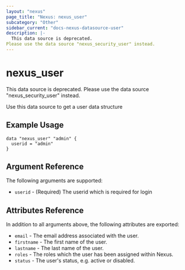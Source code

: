 ```yaml
---
layout: "nexus"
page_title: "Nexus: nexus_user"
subcategory: "Other"
sidebar_current: "docs-nexus-datasource-user"
description: |-
  This data source is deprecated.
Please use the data source "nexus_security_user" instead.
---
```


# nexus_user

This data source is deprecated.
Please use the data source "nexus_security_user" instead.

Use this data source to get a user data structure

## Example Usage

```hcl
data "nexus_user" "admin" {
  userid = "admin"
}
```

## Argument Reference

The following arguments are supported:

* `userid` - (Required) The userid which is required for login

## Attributes Reference

In addition to all arguments above, the following attributes are exported:

* `email` - The email address associated with the user.
* `firstname` - The first name of the user.
* `lastname` - The last name of the user.
* `roles` - The roles which the user has been assigned within Nexus.
* `status` - The user's status, e.g. active or disabled.



